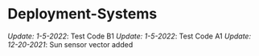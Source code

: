 # Deployment-Systems

*Update: 1-5-2022*: Test Code B1
*Update: 1-5-2022*: Test Code A1
*Update: 12-20-2021*: Sun sensor vector added
